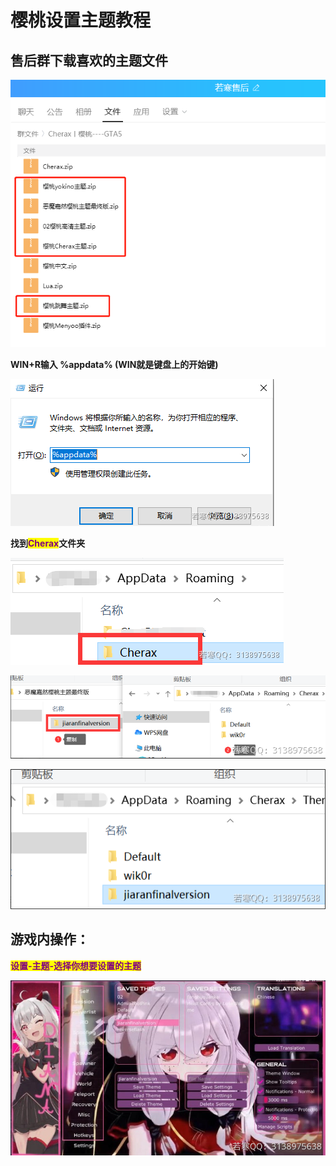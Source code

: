 # 樱桃设置主题教程

## **售后群下载喜欢的主题文件**

![](<../../.gitbook/assets/image (19).png>)

**WIN+R输入 %appdata% (WIN就是键盘上的开始键)**

![](<../../.gitbook/assets/image (48) (1).png>)

**找到**<mark style="color:purple;">**Cherax**</mark>**文件夹**

![](<../../.gitbook/assets/image (68).png>)

![](<../../.gitbook/assets/image (47) (1).png>)

![](<../../.gitbook/assets/image (37).png>)

## **游戏内操作：**

<mark style="color:purple;">**设置-主题-选择你想要设置的主题**</mark>

![](<../../.gitbook/assets/image (9).png>)
